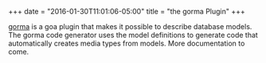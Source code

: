 +++
date = "2016-01-30T11:01:06-05:00"
title = "the gorma Plugin"
+++

[gorma](../reference/gorma.html) is a goa plugin that makes it possible to describe database models.
The gorma code generator uses the model definitions to generate code that automatically creates
media types from models. More documentation to come.
